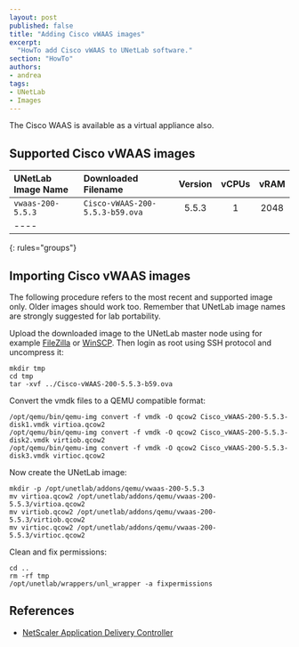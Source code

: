 ```yaml
---
layout: post
published: false
title: "Adding Cisco vWAAS images"
excerpt:
  "HowTo add Cisco vWAAS to UNetLab software."
section: "HowTo"
authors:
- andrea
tags:
- UNetLab
- Images
---
```

The Cisco WAAS is available as a virtual appliance also.

## Supported Cisco vWAAS images

| UNetLab Image Name | Downloaded Filename | Version | vCPUs | vRAM |
|:--|:--|:-:|:-:|:-:|
| `vwaas-200-5.5.3` | `Cisco-vWAAS-200-5.5.3-b59.ova` | 5.5.3 | 1 | 2048 |
|----
{: rules="groups"}

## Importing Cisco vWAAS images

The following procedure refers to the most recent and supported image only. Older images should work too. Remember that UNetLab image names are strongly suggested for lab portability.

Upload the downloaded image to the UNetLab master node using for example [FileZilla](https://filezilla-project.org/ "FileZilla") or [WinSCP](http://winscp.net/ "WinSCP"). Then login as root using SSH protocol and uncompress it:

~~~
mkdir tmp
cd tmp
tar -xvf ../Cisco-vWAAS-200-5.5.3-b59.ova
~~~

Convert the vmdk files to a QEMU compatible format:

~~~
/opt/qemu/bin/qemu-img convert -f vmdk -O qcow2 Cisco_vWAAS-200-5.5.3-disk1.vmdk virtioa.qcow2
/opt/qemu/bin/qemu-img convert -f vmdk -O qcow2 Cisco_vWAAS-200-5.5.3-disk2.vmdk virtiob.qcow2
/opt/qemu/bin/qemu-img convert -f vmdk -O qcow2 Cisco_vWAAS-200-5.5.3-disk3.vmdk virtioc.qcow2
~~~

Now create the UNetLab image:

~~~
mkdir -p /opt/unetlab/addons/qemu/vwaas-200-5.5.3
mv virtioa.qcow2 /opt/unetlab/addons/qemu/vwaas-200-5.5.3/virtioa.qcow2
mv virtiob.qcow2 /opt/unetlab/addons/qemu/vwaas-200-5.5.3/virtiob.qcow2
mv virtioc.qcow2 /opt/unetlab/addons/qemu/vwaas-200-5.5.3/virtioc.qcow2
~~~

Clean and fix permissions:

~~~
cd ..
rm -rf tmp
/opt/unetlab/wrappers/unl_wrapper -a fixpermissions
~~~

## References

* [NetScaler Application Delivery Controller](http://www.citrix.com/products/netscaler-application-delivery-controller/overview.html "NetScaler Application Delivery Controller")

